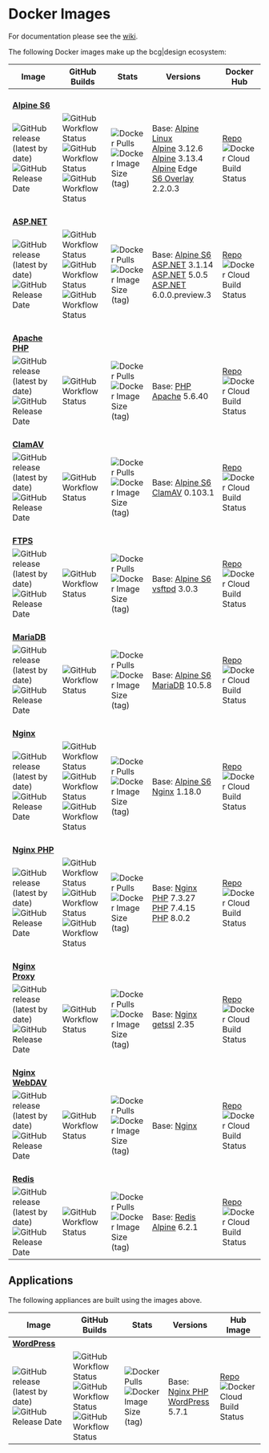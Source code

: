# Docker Images

For documentation please see the [wiki](https://github.com/bencgreen/docker/wiki).

The following Docker images make up the bcg|design ecosystem:

| Image                                                                                                                                                                                                                     | GitHub Builds                                                                                                                                                                                                                                                                                                                                                                                                                      | Stats                                                                                                                                                                                                     | Versions                                                                                                                                                                                                                                                                           | Docker Hub                                                                                                                                                              |
| ------------------------------------------------------------------------------------------------------------------------------------------------------------------------------------------------------------------------- | ---------------------------------------------------------------------------------------------------------------------------------------------------------------------------------------------------------------------------------------------------------------------------------------------------------------------------------------------------------------------------------------------------------------------------------- | --------------------------------------------------------------------------------------------------------------------------------------------------------------------------------------------------------- | ---------------------------------------------------------------------------------------------------------------------------------------------------------------------------------------------------------------------------------------------------------------------------------- | ----------------------------------------------------------------------------------------------------------------------------------------------------------------------- |
| <br/>[**Alpine S6**](https://github.com/bencgreen/docker-alpine-s6)
| ![GitHub release (latest by date)](https://img.shields.io/github/v/release/bencgreen/docker-alpine-s6)<br/>![GitHub Release Date](https://img.shields.io/github/release-date/bencgreen/docker-alpine-s6?label=when)       | ![GitHub Workflow Status](https://img.shields.io/github/workflow/status/bencgreen/docker-alpine-s6/dev-alpine3_12?label=alpine+3.12&logo=alpine)<br/>![GitHub Workflow Status](https://img.shields.io/github/workflow/status/bencgreen/docker-alpine-s6/dev-alpine3_13?label=alpine+3.13)<br/>![GitHub Workflow Status](https://img.shields.io/github/workflow/status/bencgreen/docker-alpine-s6/dev-alpineedge?label=alpine+edge) | ![Docker Pulls](https://img.shields.io/docker/pulls/bcgdesign/alpine-s6?label=pulls)<br/>![Docker Image Size (tag)](https://img.shields.io/docker/image-size/bcgdesign/alpine-s6/latest?label=size)       | Base: [Alpine Linux](https://github.com/alpinelinux/docker-alpine)<br/>[Alpine](https://alpinelinux.org/) 3.12.6<br/>[Alpine](https://alpinelinux.org/) 3.13.4<br/>[Alpine](https://alpinelinux.org/) Edge<br/>[S6 Overlay](https://github.com/just-containers/s6-overlay) 2.2.0.3 | [Repo](https://hub.docker.com/r/bcgdesign/alpine-s6)<br/>![Docker Cloud Build Status](https://img.shields.io/docker/cloud/build/bcgdesign/alpine-s6?label=docker)       |
| <br/>[**ASP.NET**](https://github.com/bencgreen/docker-aspnet)
| ![GitHub release (latest by date)](https://img.shields.io/github/v/release/bencgreen/docker-aspnet)<br/>![GitHub Release Date](https://img.shields.io/github/release-date/bencgreen/docker-aspnet?label=when)             | ![GitHub Workflow Status](https://img.shields.io/github/workflow/status/bencgreen/docker-aspnet/dev-3_1?label=.NET+Core+3.1)<br/>![GitHub Workflow Status](https://img.shields.io/github/workflow/status/bencgreen/docker-aspnet/dev-5_0?label=.NET+Core+5.0)<br/>![GitHub Workflow Status](https://img.shields.io/github/workflow/status/bencgreen/docker-aspnet/dev-6_0?label=.NET+6.0)                                          | ![Docker Pulls](https://img.shields.io/docker/pulls/bcgdesign/aspnet?label=pulls)<br/>![Docker Image Size (tag)](https://img.shields.io/docker/image-size/bcgdesign/aspnet/latest?label=size)             | Base: [Alpine S6](https://github.com/bencgreen/docker-alpine-s6)<br/>[ASP.NET](https://dotnet.microsoft.com/apps/aspnet) 3.1.14<br/>[ASP.NET](https://dotnet.microsoft.com/apps/aspnet) 5.0.5<br/>[ASP.NET](https://dotnet.microsoft.com/apps/aspnet) 6.0.0.preview.3              | [Repo](https://hub.docker.com/r/bcgdesign/aspnet)<br/>![Docker Cloud Build Status](https://img.shields.io/docker/cloud/build/bcgdesign/aspnet?label=docker)             |
| <br/>[**Apache PHP**](https://github.com/bencgreen/docker-apache-php)
| ![GitHub release (latest by date)](https://img.shields.io/github/v/release/bencgreen/docker-apache-php)<br/>![GitHub Release Date](https://img.shields.io/github/release-date/bencgreen/docker-apache-php?label=when)     | ![GitHub Workflow Status](https://img.shields.io/github/workflow/status/bencgreen/docker-apache-php/dev-5_6?label=PHP+5.6)                                                                                                                                                                                                                                                                                                         | ![Docker Pulls](https://img.shields.io/docker/pulls/bcgdesign/apache-php?label=pulls)<br/>![Docker Image Size (tag)](https://img.shields.io/docker/image-size/bcgdesign/apache-php/latest?label=size)     | Base: [PHP Apache](https://github.com/docker-library/php) 5.6.40                                                                                                                                                                                                                   | [Repo](https://hub.docker.com/r/bcgdesign/apache-php)<br/>![Docker Cloud Build Status](https://img.shields.io/docker/cloud/build/bcgdesign/apache-php?label=docker)     |
| <br/>[**ClamAV**](https://github.com/bencgreen/docker-clamav)
| ![GitHub release (latest by date)](https://img.shields.io/github/v/release/bencgreen/docker-clamav)<br/>![GitHub Release Date](https://img.shields.io/github/release-date/bencgreen/docker-clamav?label=when)             | ![GitHub Workflow Status](https://img.shields.io/github/workflow/status/bencgreen/docker-clamav/dev)                                                                                                                                                                                                                                                                                                                               | ![Docker Pulls](https://img.shields.io/docker/pulls/bcgdesign/clamav?label=pulls)<br/>![Docker Image Size (tag)](https://img.shields.io/docker/image-size/bcgdesign/clamav/latest?label=size)             | Base: [Alpine S6](https://github.com/bencgreen/docker-alpine-s6)<br/>[ClamAV](https://www.clamav.net) 0.103.1                                                                                                                                                                      | [Repo](https://hub.docker.com/r/bcgdesign/clamav)<br/>![Docker Cloud Build Status](https://img.shields.io/docker/cloud/build/bcgdesign/clamav?label=docker)             |
| <br/>[**FTPS**](https://github.com/bencgreen/docker-ftps)
| ![GitHub release (latest by date)](https://img.shields.io/github/v/release/bencgreen/docker-ftps)<br/>![GitHub Release Date](https://img.shields.io/github/release-date/bencgreen/docker-ftps?label=when)                 | ![GitHub Workflow Status](https://img.shields.io/github/workflow/status/bencgreen/docker-ftps/dev)                                                                                                                                                                                                                                                                                                                                 | ![Docker Pulls](https://img.shields.io/docker/pulls/bcgdesign/ftps?label=pulls)<br/>![Docker Image Size (tag)](https://img.shields.io/docker/image-size/bcgdesign/ftps/latest?label=size)                 | Base: [Alpine S6](https://github.com/bencgreen/docker-alpine-s6)<br/>[vsftpd](https://security.appspot.com/vsftpd.html) 3.0.3                                                                                                                                                      | [Repo](https://hub.docker.com/r/bcgdesign/ftps)<br/>![Docker Cloud Build Status](https://img.shields.io/docker/cloud/build/bcgdesign/ftps?label=docker)                 |
| <br/>[**MariaDB**](https://github.com/bencgreen/docker-mariadb)
| ![GitHub release (latest by date)](https://img.shields.io/github/v/release/bencgreen/docker-mariadb)<br/>![GitHub Release Date](https://img.shields.io/github/release-date/bencgreen/docker-mariadb?label=when)           | ![GitHub Workflow Status](https://img.shields.io/github/workflow/status/bencgreen/docker-mariadb/dev)                                                                                                                                                                                                                                                                                                                              | ![Docker Pulls](https://img.shields.io/docker/pulls/bcgdesign/mariadb?label=pulls)<br/>![Docker Image Size (tag)](https://img.shields.io/docker/image-size/bcgdesign/mariadb/latest?label=size)           | Base: [Alpine S6](https://github.com/bencgreen/docker-alpine-s6)<br/>[MariaDB](https://mariadb.org) 10.5.8                                                                                                                                                                         | [Repo](https://hub.docker.com/r/bcgdesign/mariadb)<br/>![Docker Cloud Build Status](https://img.shields.io/docker/cloud/build/bcgdesign/mariadb?label=docker)           |
| <br/>[**Nginx**](https://github.com/bencgreen/docker-nginx)
| ![GitHub release (latest by date)](https://img.shields.io/github/v/release/bencgreen/docker-nginx)<br/>![GitHub Release Date](https://img.shields.io/github/release-date/bencgreen/docker-nginx?label=when)               | ![GitHub Workflow Status](https://img.shields.io/github/workflow/status/bencgreen/docker-nginx/dev-alpine3_12?label=alpine+3.12)<br/>![GitHub Workflow Status](https://img.shields.io/github/workflow/status/bencgreen/docker-nginx/dev-alpine3_13?label=alpine+3.13)<br/>![GitHub Workflow Status](https://img.shields.io/github/workflow/status/bencgreen/docker-nginx/dev-alpineedge?label=alpine+edge)                         | ![Docker Pulls](https://img.shields.io/docker/pulls/bcgdesign/nginx?label=pulls)<br/>![Docker Image Size (tag)](https://img.shields.io/docker/image-size/bcgdesign/nginx/latest?label=size)               | Base: [Alpine S6](https://github.com/bencgreen/docker-alpine-s6)<br/>[Nginx](https://nginx.org/en/) 1.18.0                                                                                                                                                                         | [Repo](https://hub.docker.com/r/bcgdesign/nginx)<br/>![Docker Cloud Build Status](https://img.shields.io/docker/cloud/build/bcgdesign/nginx?label=docker)               |
| <br/>[**Nginx PHP**](https://github.com/bencgreen/docker-nginx-php)
| ![GitHub release (latest by date)](https://img.shields.io/github/v/release/bencgreen/docker-nginx-php)<br/>![GitHub Release Date](https://img.shields.io/github/release-date/bencgreen/docker-nginx-php?label=when)       | ![GitHub Workflow Status](https://img.shields.io/github/workflow/status/bencgreen/docker-nginx-php/dev-7_3?label=PHP+7.3)<br/>![GitHub Workflow Status](https://img.shields.io/github/workflow/status/bencgreen/docker-nginx-php/dev-7_4?label=PHP+7.4)<br/>![GitHub Workflow Status](https://img.shields.io/github/workflow/status/bencgreen/docker-nginx-php/dev-8_0?label=PHP+8.0)                                              | ![Docker Pulls](https://img.shields.io/docker/pulls/bcgdesign/nginx-php?label=pulls)<br/>![Docker Image Size (tag)](https://img.shields.io/docker/image-size/bcgdesign/nginx-php/latest?label=size)       | Base: [Nginx](https://github.com/bencgreen/docker-nginx)<br/>[PHP](https://php.net) 7.3.27<br/>[PHP](https://php.net) 7.4.15<br/>[PHP](https://php.net) 8.0.2                                                                                                                      | [Repo](https://hub.docker.com/r/bcgdesign/nginx-php)<br/>![Docker Cloud Build Status](https://img.shields.io/docker/cloud/build/bcgdesign/nginx-php?label=docker)       |
| <br/>[**Nginx Proxy**](https://github.com/bencgreen/docker-nginx-proxy)
| ![GitHub release (latest by date)](https://img.shields.io/github/v/release/bencgreen/docker-nginx-proxy)<br/>![GitHub Release Date](https://img.shields.io/github/release-date/bencgreen/docker-nginx-proxy?label=when)   | ![GitHub Workflow Status](https://img.shields.io/github/workflow/status/bencgreen/docker-nginx-proxy/dev)                                                                                                                                                                                                                                                                                                                          | ![Docker Pulls](https://img.shields.io/docker/pulls/bcgdesign/nginx-proxy?label=pulls)<br/>![Docker Image Size (tag)](https://img.shields.io/docker/image-size/bcgdesign/nginx-proxy/latest?label=size)   | Base: [Nginx](https://github.com/bencgreen/docker-nginx)<br/>[getssl](https://github.com/srvrco/getssl) 2.35                                                                                                                                                                       | [Repo](https://hub.docker.com/r/bcgdesign/nginx-proxy)<br/>![Docker Cloud Build Status](https://img.shields.io/docker/cloud/build/bcgdesign/nginx-proxy?label=docker)   |
| <br/>[**Nginx WebDAV**](https://github.com/bencgreen/docker-nginx-webdav)
| ![GitHub release (latest by date)](https://img.shields.io/github/v/release/bencgreen/docker-nginx-webdav)<br/>![GitHub Release Date](https://img.shields.io/github/release-date/bencgreen/docker-nginx-webdav?label=when) | ![GitHub Workflow Status](https://img.shields.io/github/workflow/status/bencgreen/docker-nginx-webdav/dev)                                                                                                                                                                                                                                                                                                                         | ![Docker Pulls](https://img.shields.io/docker/pulls/bcgdesign/nginx-webdav?label=pulls)<br/>![Docker Image Size (tag)](https://img.shields.io/docker/image-size/bcgdesign/nginx-webdav/latest?label=size) | Base: [Nginx](https://github.com/bencgreen/docker-webdav)                                                                                                                                                                                                                          | [Repo](https://hub.docker.com/r/bcgdesign/nginx-webdav)<br/>![Docker Cloud Build Status](https://img.shields.io/docker/cloud/build/bcgdesign/nginx-webdav?label=docker) |
| <br/>[**Redis**](https://github.com/bencgreen/docker-redis)
| ![GitHub release (latest by date)](https://img.shields.io/github/v/release/bencgreen/docker-redis)<br/>![GitHub Release Date](https://img.shields.io/github/release-date/bencgreen/docker-redis?label=when)               | ![GitHub Workflow Status](https://img.shields.io/github/workflow/status/bencgreen/docker-redis/dev)                                                                                                                                                                                                                                                                                                                                | ![Docker Pulls](https://img.shields.io/docker/pulls/bcgdesign/redis?label=pulls)<br/>![Docker Image Size (tag)](https://img.shields.io/docker/image-size/bcgdesign/redis/latest?label=size)               | Base: [Redis Alpine](https://github.com/docker-library/redis) 6.2.1                                                                                                                                                                                                                | [Repo](https://hub.docker.com/r/bcgdesign/redis)<br/>![Docker Cloud Build Status](https://img.shields.io/docker/cloud/build/bcgdesign/redis?label=docker)               |

## Applications

The following appliances are built using the images above.

| Image                                                                                                                                                                                                               | GitHub Builds                                                                                                                                                                                                                                                                                                                                                                                  | Stats                                                                                                                                                                                               | Versions                                                                                                    | Hub Image                                                                                                                                                         |
| ------------------------------------------------------------------------------------------------------------------------------------------------------------------------------------------------------------------- | ---------------------------------------------------------------------------------------------------------------------------------------------------------------------------------------------------------------------------------------------------------------------------------------------------------------------------------------------------------------------------------------------- | --------------------------------------------------------------------------------------------------------------------------------------------------------------------------------------------------- | ----------------------------------------------------------------------------------------------------------- | ----------------------------------------------------------------------------------------------------------------------------------------------------------------- |
| [**WordPress**](https://github.com/bencgreen/docker-wordpress)
| ![GitHub release (latest by date)](https://img.shields.io/github/v/release/bencgreen/docker-wordpress)<br/>![GitHub Release Date](https://img.shields.io/github/release-date/bencgreen/docker-wordpress?label=when) | ![GitHub Workflow Status](https://img.shields.io/github/workflow/status/bencgreen/docker-wordpress/dev-php7_3?label=PHP+7.3)<br/>![GitHub Workflow Status](https://img.shields.io/github/workflow/status/bencgreen/docker-wordpress/dev-php7_4?label=PHP+7.4)<br/>![GitHub Workflow Status](https://img.shields.io/github/workflow/status/bencgreen/docker-wordpress/dev-php8_0?label=PHP+8.0) | ![Docker Pulls](https://img.shields.io/docker/pulls/bcgdesign/wordpress?label=pulls)<br/>![Docker Image Size (tag)](https://img.shields.io/docker/image-size/bcgdesign/wordpress/latest?label=size) | Base: [Nginx PHP](https://github.com/bencgreen/docker-nginx-php)<br/>[WordPress](https://wordpress.org) 5.7.1 | [Repo](https://hub.docker.com/r/bcgdesign/wordpress)<br/>![Docker Cloud Build Status](https://img.shields.io/docker/cloud/build/bcgdesign/wordpress?label=docker) |
